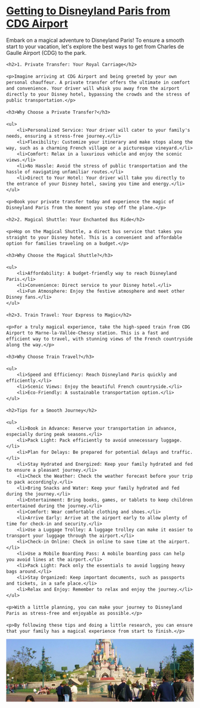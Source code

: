 <h1><a href="https://en.paris-car-service.com/book/paris-roissy-charles-de-gaulle-airport-cdg-1/disneyland-paris-park-eurodisney-2/">Getting to Disneyland Paris from CDG Airport</a></h1>

   <p>Embark on a magical adventure to Disneyland Paris! To ensure a smooth start to your vacation, let's explore the best ways to get from Charles de Gaulle Airport (CDG) to the park.</p>

    <h2>1. Private Transfer: Your Royal Carriage</h2>

    <p>Imagine arriving at CDG Airport and being greeted by your own personal chauffeur. A private transfer offers the ultimate in comfort and convenience. Your driver will whisk you away from the airport directly to your Disney hotel, bypassing the crowds and the stress of public transportation.</p>

    <h3>Why Choose a Private Transfer?</h3>

    <ul>
        <li>Personalized Service: Your driver will cater to your family's needs, ensuring a stress-free journey.</li>
        <li>Flexibility: Customize your itinerary and make stops along the way, such as a charming French village or a picturesque vineyard.</li>
        <li>Comfort: Relax in a luxurious vehicle and enjoy the scenic views.</li>
        <li>No Hassle: Avoid the stress of public transportation and the hassle of navigating unfamiliar routes.</li>
        <li>Direct to Your Hotel: Your driver will take you directly to the entrance of your Disney hotel, saving you time and energy.</li>
    </ul>

    <p>Book your private transfer today and experience the magic of Disneyland Paris from the moment you step off the plane.</p>

    <h2>2. Magical Shuttle: Your Enchanted Bus Ride</h2>

    <p>Hop on the Magical Shuttle, a direct bus service that takes you straight to your Disney hotel. This is a convenient and affordable option for families traveling on a budget.</p>

    <h3>Why Choose the Magical Shuttle?</h3>

    <ul>
        <li>Affordability: A budget-friendly way to reach Disneyland Paris.</li>
        <li>Convenience: Direct service to your Disney hotel.</li>
        <li>Fun Atmosphere: Enjoy the festive atmosphere and meet other Disney fans.</li>
    </ul>

    <h2>3. Train Travel: Your Express to Magic</h2>

    <p>For a truly magical experience, take the high-speed train from CDG Airport to Marne-la-Vallée-Chessy station. This is a fast and efficient way to travel, with stunning views of the French countryside along the way.</p>

    <h3>Why Choose Train Travel?</h3>

    <ul>
        <li>Speed and Efficiency: Reach Disneyland Paris quickly and efficiently.</li>
        <li>Scenic Views: Enjoy the beautiful French countryside.</li>
        <li>Eco-Friendly: A sustainable transportation option.</li>
    </ul>

    <h2>Tips for a Smooth Journey</h2>

    <ul>
        <li>Book in Advance: Reserve your transportation in advance, especially during peak seasons.</li>
        <li>Pack Light: Pack efficiently to avoid unnecessary luggage.</li>
        <li>Plan for Delays: Be prepared for potential delays and traffic.</li>
        <li>Stay Hydrated and Energized: Keep your family hydrated and fed to ensure a pleasant journey.</li>
        <li>Check the Weather: Check the weather forecast before your trip to pack accordingly.</li>
        <li>Bring Snacks and Water: Keep your family hydrated and fed during the journey.</li>
        <li>Entertainment: Bring books, games, or tablets to keep children entertained during the journey.</li>
        <li>Comfort: Wear comfortable clothing and shoes.</li>
        <li>Arrive Early: Arrive at the airport early to allow plenty of time for check-in and security.</li>
        <li>Use a Luggage Trolley: A luggage trolley can make it easier to transport your luggage through the airport.</li>
        <li>Check-in Online: Check in online to save time at the airport.</li>
        <li>Use a Mobile Boarding Pass: A mobile boarding pass can help you avoid lines at the airport.</li>
        <li>Pack Light: Pack only the essentials to avoid lugging heavy bags around.</li>
        <li>Stay Organized: Keep important documents, such as passports and tickets, in a safe place.</li>
        <li>Relax and Enjoy: Remember to relax and enjoy the journey.</li>
    </ul>

    <p>With a little planning, you can make your journey to Disneyland Paris as stress-free and enjoyable as possible.</p>

    <p>By following these tips and doing a little research, you can ensure that your family has a magical experience from start to finish.</p>

  <img src="disney.jpeg" alt="A family smiling in front of the Disneyland Paris castle">
